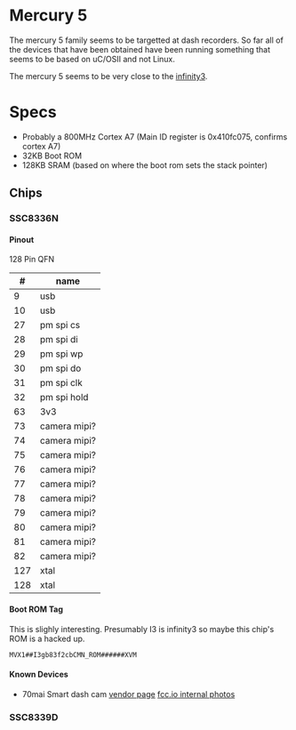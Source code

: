 # Mercury 5

The mercury 5 family seems to be targetted at dash recorders. So far all of the devices that have been obtained have been running something that seems to be based on uC/OSII and not Linux.

The mercury 5 seems to be very close to the [infinity3](/infinity3).

# Specs

- Probably a 800MHz Cortex A7 (Main ID register is 0x410fc075, confirms cortex A7)
- 32KB Boot ROM
- 128KB SRAM (based on where the boot rom sets the stack pointer)

## Chips

### SSC8336N

#### Pinout

128 Pin QFN

| #   | name         |
|-----|--------------|
| 9   | usb          |
| 10  | usb          |
| 27  | pm spi cs    |
| 28  | pm spi di    |
| 29  | pm spi wp    |
| 30  | pm spi do    |
| 31  | pm spi clk   |
| 32  | pm spi hold  |
| 63  | 3v3          |
| 73  | camera mipi? |
| 74  | camera mipi? |
| 75  | camera mipi? |
| 76  | camera mipi? |
| 77  | camera mipi? |
| 78  | camera mipi? |
| 79  | camera mipi? |
| 80  | camera mipi? |
| 81  | camera mipi? |
| 82  | camera mipi? |
| 127 | xtal         |
| 128 | xtal         |


#### Boot ROM Tag

This is slighly interesting. Presumably I3 is infinity3 so maybe this chip's ROM is a hacked up. 

```
MVX1##I3gb83f2cbCMN_ROM######XVM
```

#### Known Devices 

- 70mai Smart dash cam [vendor page](https://www.70mai.com/en/70mai-dash-cam-lite/?gclid=EAIaIQobChMIzsLkl6y_5QIVEz5gCh1UOg9eEAAYASAAEgLvffD_BwE) [fcc.io internal photos](https://fccid.io/2AOK9-MIDRIVED08/Internal-Photos/internal-photos-4351132)

### SSC8339D
